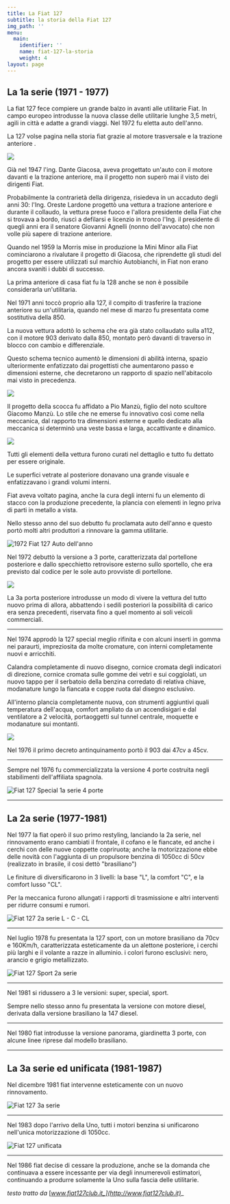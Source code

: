 ```yaml
---
title: La Fiat 127
subtitle: la storia della Fiat 127
img_path: ''
menu:
  main:
    identifier: ''
    name: fiat-127-la-storia
    weight: 4
layout: page
---
```

## La 1a serie (1971 - 1977)

La fiat 127 fece compiere un grande balzo in avanti alle utilitarie Fiat. In campo europeo introdusse la nuova classe delle utilitarie lunghe 3,5 metri, agili in città e adatte a grandi viaggi. Nel 1972 fu eletta auto dell'anno.

La 127 volse pagina nella storia fiat grazie al motore trasversale e la trazione anteriore .

![](/images/127-1a-serie.jpg)

Già nel 1947 l'ing. Dante Giacosa, aveva progettato un'auto con il motore davanti e la trazione anteriore, ma il progetto non superò mai il visto dei dirigenti Fiat.

Probabilmente la contrarietà della dirigenza, risiedeva in un accaduto degli anni 30: l'Ing. Oreste Lardone progettò una vettura a trazione anteriore e durante il collaudo, la vettura prese fuoco e l'allora presidente della Fiat che si trovava a bordo, riuscì a defilarsi e licenzio in tronco l'Ing. il presidente di quegli anni era il senatore Giovanni Agnelli (nonno dell'avvocato) che non volle più sapere di trazione anteriore.

Quando nel 1959 la Morris mise in produzione la Mini Minor alla Fiat cominciarono a rivalutare il progetto di Giacosa, che riprendette gli studi del progetto per essere utilizzati sul marchio Autobianchi, in Fiat non erano ancora svaniti i dubbi di successo.

La prima anteriore di casa fiat fu la 128 anche se non è possibile considerarla un'utilitaria.

Nel 1971 anni toccò proprio alla 127, il compito di trasferire la trazione anteriore su un'utilitaria, quando nel mese di marzo fu presentata come sostitutiva della 850.

La nuova vettura adottò lo schema che era già stato collaudato sulla a112, con il motore 903 derivato dalla 850, montato però davanti di traverso in blocco con cambio e differenziale.

Questo schema tecnico aumentò le dimensioni di abilità interna, spazio ulteriormente enfatizzato dai progettisti che aumentarono passo e dimensioni esterne, che decretarono un rapporto di spazio nell'abitacolo mai visto in precedenza.

![](/images/127-spaccato.webp)

Il progetto della scocca fu affidato a Pio Manzù, figlio del noto scultore Giacomo Manzù. Lo stile che ne emerse fu innovativo così come nella meccanica, dal rapporto tra dimensioni esterne e quello dedicato alla meccanica si determinò una veste bassa e larga, accattivante e dinamico.

![](/images/pio_manzù.jpg)

Tutti gli elementi della vettura furono curati nel dettaglio e tutto fu dettato per essere originale.

Le superfici vetrate al posteriore donavano una grande visuale e enfatizzavano i grandi volumi interni.

Fiat aveva voltato pagina, anche la cura degli interni fu un elemento di stacco con la produzione precedente, la plancia con elementi in legno priva di parti in metallo a vista.

Nello stesso anno del suo debutto fu proclamata auto dell'anno e questo portò molti altri produttori a rinnovare la gamma utilitarie.

![](/images/127-auto-anno-72.jpg "1972 Fiat 127 Auto dell'anno")

Nel 1972 debuttò la versione a 3 porte, caratterizzata dal portellone posteriore e dallo specchietto retrovisore esterno sullo sportello, che era previsto dal codice per le sole auto provviste di portellone.

![](/images/127-3-porte.jpg)

La 3a porta posteriore introdusse un modo di vivere la vettura del tutto nuovo prima di allora, abbattendo i sedili posteriori la possibilità di carico era senza precedenti, riservata fino a quel momento ai soli veicoli commerciali.

- - -

Nel 1974 approdò la 127 special meglio rifinita e con alcuni inserti in gomma nei paraurti, impreziosita da molte cromature, con interni completamente nuovi e arricchiti.

Calandra completamente di nuovo disegno, cornice cromata degli indicatori di direzione, cornice cromata sulle gomme dei vetri e sui coggiolati, un nuovo tappo per il serbatoio della benzina corredato di relativa chiave, modanature lungo la fiancata e coppe ruota dal disegno esclusivo.

All'interno plancia completamente nuova, con strumenti aggiuntivi quali temperatura dell'acqua, comfort ampliato da un accendisigari e dal ventilatore a 2 velocità, portaoggetti sul tunnel centrale, moquette e modanature sui montanti.

![](/images/127special-differenze.jpg)

Nel 1976 il primo decreto antinquinamento portò il 903 dai 47cv a 45cv.

- - -

Sempre nel 1976 fu commercializzata la versione 4 porte costruita negli stabilimenti dell'affiliata spagnola.

![](/images/127-4porte.jpg "Fiat 127 Special 1a serie 4 porte ")

- - -

## La 2a serie (1977-1981)

Nel 1977 la fiat operò il suo primo restyling, lanciando la 2a serie, nel rinnovamento erano cambiati il frontale, il cofano e le fiancate, ed anche i cerchi con delle nuove coppette copriruota; anche la motorizzazione ebbe delle novità con l'aggiunta di un propulsore benzina di 1050cc di 50cv (realizzato in brasile, il cosi dettò "brasiliano")

Le finiture di diversificarono in 3 livelli: la base "L", la comfort "C", e la comfort lusso "CL".

Per la meccanica furono allungati i rapporti di trasmissione e altri interventi per ridurre consumi e rumori.

![](/images/127-2aserie.jpg "Fiat 127 2a serie L - C - CL")

- - -

Nel luglio 1978 fu presentata la 127 sport, con un motore brasiliano da 70cv e 160Km/h, caratterizzata esteticamente da un alettone posteriore, i cerchi più larghi e il volante a razze in alluminio. i colori furono esclusivi: nero, arancio e grigio metallizzato.

![](/images/127sport.jpg "Fiat 127 Sport 2a serie")

- - -

Nel 1981 si ridussero a 3 le versioni: super, special, sport.

Sempre nello stesso anno fu presentata la versione con motore diesel, derivata dalla versione brasiliano la 147 diesel.

- - -

Nel 1980 fiat introdusse la versione panorama, giardinetta 3 porte, con alcune linee riprese dal modello brasiliano.

- - -

## La 3a serie ed unificata (1981-1987)

Nel dicembre 1981 fiat intervenne esteticamente con un nuovo rinnovamento.

![](/images/fiat127_3aserie.png "Fiat 127 3a serie")

- - -

Nel 1983 dopo l'arrivo della Uno, tutti i motori benzina si unificarono nell'unica motorizzazione di 1050cc.

![](/images/127-unificata.jpg "Fiat 127 unificata")

- - -

Nel 1986 fiat decise di cessare la produzione, anche se la domanda che continuava a essere incessante per via degli innumerevoli estimatori, continuando a produrre solamente la Uno sulla fascia delle utilitarie.

_testo tratto da_ [_www.fiat127club.it_](http://www.fiat127club.it)__

